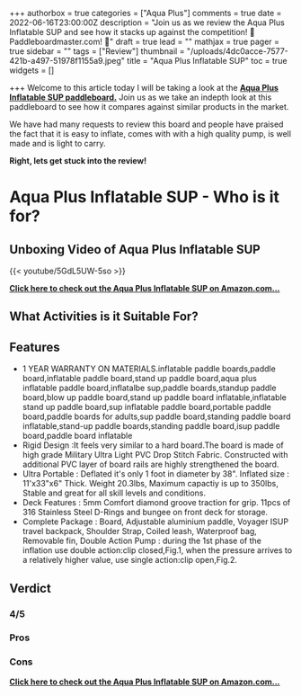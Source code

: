 +++
authorbox = true
categories = ["Aqua Plus"]
comments = true
date = 2022-06-16T23:00:00Z
description = "Join us as we review the Aqua Plus Inflatable SUP and see how it stacks up against the competition! 🛶 Paddleboardmaster.com! 🛶"
draft = true
lead = ""
mathjax = true
pager = true
sidebar = ""
tags = ["Review"]
thumbnail = "/uploads/4dc0acce-7577-421b-a497-51978f1155a9.jpeg"
title = "Aqua Plus Inflatable SUP"
toc = true
widgets = []

+++
Welcome to this article today I will be taking a look at the [**Aqua Plus Inflatable SUP paddleboard.**](https://www.amazon.com/Aqua-Plus-Inflatable-Backpack-Shoulder/dp/B07PLXK7WL?th=1&linkCode=ll1&tag=paddleboardmaster-20&linkId=89e5e6a45844be45e876190dd8fc55f2&language=en_US&ref_=as_li_ss_tl) Join us as we take an indepth look at this paddleboard to see how it compares against similar products in the market.

We have had many requests to review this board and people have praised the fact that it is easy to inflate, comes with with a high quality pump, is well made and is light to carry.

**Right, lets get stuck into the review!**

# Aqua Plus Inflatable SUP - Who is it for?

## Unboxing Video of Aqua Plus Inflatable SUP

{{< youtube/5GdL5UW-5so >}}

[**Click here to check out the Aqua Plus Inflatable SUP on Amazon.com...**](https://www.amazon.com/Aqua-Plus-Inflatable-Backpack-Shoulder/dp/B07PLXK7WL?th=1&linkCode=ll1&tag=paddleboardmaster-20&linkId=89e5e6a45844be45e876190dd8fc55f2&language=en_US&ref_=as_li_ss_tl)

## What Activities is it Suitable For?

## Features

* 1 YEAR WARRANTY ON MATERIALS.inflatable paddle boards,paddle board,inflatable paddle board,stand up paddle board,aqua plus inflatable paddle board,inflatalbe sup,paddle boards,standup paddle board,blow up paddle board,stand up paddle board inflatable,inflatable stand up paddle board,sup inflatable paddle board,portable paddle board,paddle boards for adults,sup paddle board,standing paddle board inflatable,stand-up paddle boards,standing paddle board,isup paddle board,paddle board inflatable
* Rigid Design :It feels very similar to a hard board.The board is made of high grade Military Ultra Light PVC Drop Stitch Fabric. Constructed with additional PVC layer of board rails are highly strengthened the board.
* Ultra Portable : Deflated it's only 1 foot in diameter by 38". Inflated size : 11'x33"x6" Thick. Weight 20.3lbs, Maximum capactiy is up to 350lbs, Stable and great for all skill levels and conditions.
* Deck Features : 5mm Comfort diamond groove traction for grip. 11pcs of 316 Stainless Steel D-Rings and bungee on front deck for storage.
* Complete Package : Board, Adjustable aluminium paddle, Voyager ISUP travel backpack, Shoulder Strap, Coiled leash, Waterproof bag, Removable fin, Double Action Pump : during the 1st phase of the inflation use double action:clip closed,Fig.1, when the pressure arrives to a relatively higher value, use single action:clip open,Fig.2.

## Verdict

### 4/5

### Pros

### Cons

[**Click here to check out the Aqua Plus Inflatable SUP on Amazon.com...**](https://www.amazon.com/Aqua-Plus-Inflatable-Backpack-Shoulder/dp/B07PLXK7WL?th=1&linkCode=ll1&tag=paddleboardmaster-20&linkId=89e5e6a45844be45e876190dd8fc55f2&language=en_US&ref_=as_li_ss_tl)